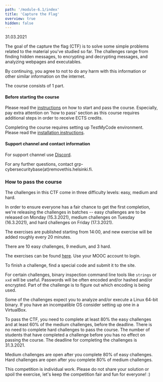 ```yaml
---
path: '/module-6.1/index'
title: 'Capture the Flag'
overview: true
hidden: false
---
```

<deadline>31.03.2021</deadline>

The goal of the capture the flag (CTF) is to solve some simple problems related to the
material you've studied so far. The challenges range from finding hidden messages,
to encrypting and decrypting messages, and analyzing webpages and executables.


By continuing, you agree to not to do any harm with this information or other similar information on the internet.

<please-login></please-login>

The course consists of 1 part.


#### Before starting the course

Please read the [instructions](/pass) on how to start and pass the course.
Especially, pay extra attention on 'how to pass' section as this course
requires additional steps in order to receive ECTS credits.

Completing the course requires setting up TestMyCode environment.
Please read the [installation instructions](/installation-guide).


#### Support channel and contact information

For support channel use [Discord](https://study.cs.helsinki.fi/discord/join/csb).

For any further questions, contact grp-cybersecuritybase(at)removethis.helsinki.fi.

### How to pass the course

The challenges in this CTF come in three difficulty levels: easy, medium and hard.

In order to ensure everyone has a fair chance to get the first completion,
we're releasing the challenges in batches -- easy challenges are to be released on Monday (15.3.2021),
medium challenges on Tuesday (16.3.2021), and hard challenges on Friday (17.3.2021).

The exercises are published starting from 14:00, and new exercise will be added roughly every 20 minutes.

There are 10 easy challenges, 9 medium, and 3 hard.

The exercises can be found [here](https://csb-capture-the-flag.cs.helsinki.fi).
Use your MOOC account to login.

To finish a challenge, find a special code and submit it to the site.

For certain challenges, binary inspection command line tools like `strings` or
`xxd` will be useful.  Passwords will be often encoded and/or hashed and/or
encrypted. Part of the challenge is to figure out which encoding is being used.

Some of the challenges expect you to analyze and/or execute a Linux 64-bit
binary. If you have an incompatible OS consider setting up one in a VirtualBox.

To pass the CTF, you need to complete at least 80% the easy challenges and at
least 60% of the medium challenges, before the deadline. There is no need to complete
hard challenges to pass the course.
The number of students that have completed a challenge before you has no effect on passing the course.
The deadline for completing the challenges is 31.3.2021.

Medium challenges are open after you complete 80% of easy challenges.
Hard challenges are open after you complete 80% of medium challenges.

This competition is individual work. Please do not share your solution or spoil
the exercise, let's keep the competition fair and fun for everyone! :)


